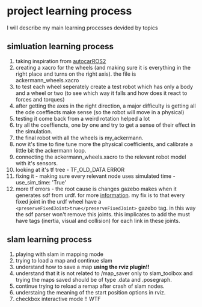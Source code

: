 # project learning process 

I will describe my main learning processes devided by topics 

## simluation learning process 
1. taking inspiration from [autocarROS2](https://github.com/winstxnhdw/AutoCarROS2/tree/master/ngeeann_av_gazebo)
2. creating a xacro for the wheels (and making sure it is everything in the right place and turns on the right axis). the file is ackermann_wheels.xacro
3. to test each wheel seperately create a test robot which has only a body and a wheel or two (to see which way it falls and how does it react to forces and torques)
4. after getting the axes in the right direction, a major difficulty is getting all the ode coeffiects make sense (so the robot will move in a physical)
5. testing it come back from a weird rotation helped a lot 
6. try all the coeffiencts, one by one and try to get a sense of their effect in the simulation. 
7. the final robot with all the wheels is my_ackermann. 
8. now it's time to fine tune more the physical coefficients, and calibrate a little bit the ackermann loop. 
9. connecting the ackermann_wheels.xacro to the relevant robot model with it's sensors. 
10. looking at it's tf tree - TF_OLD_DATA ERROR
11. fixing it - making sure every relevant node uses simulated time - use_sim_time: 'True' 
12. more tf errors - the root cause is changes gazebo makes when it generates sdf from urdf. for more [information](https://nu-msr.github.io/me495_site/lecture10_sdf_gazebo.html). my fix is to that every fixed joint in the urdf wheel have a `<preserveFixedJoint>true</preserveFixedJoint>` gazebo tag. in this way the sdf parser won't remove this joints. this implicates to add the must have tags (inertia, visual and collision) for each link in these joints.

## slam learning process 
1. playing with slam in mapping mode 
2. trying to load a map and continue slam 
3. understand how to save a map **using the rviz plugin!!**  
4. understand that it is not related to /map_saver only to slam_toolbox and trying the maps saved should be of type .data and .posegraph. 
5. continue trying to reload a remap after crash of slam nodes. 
6. understaing the meaning of the start position options in rviz. 
7. checkbox interactive mode !! WTF